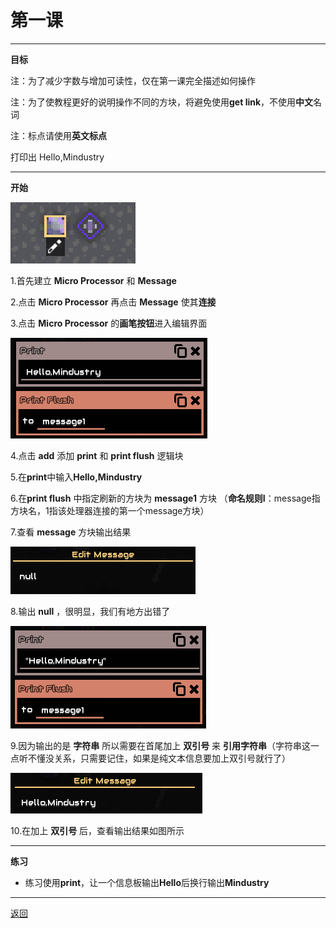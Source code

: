 # 第一课

---

**目标**

注：为了减少字数与增加可读性，仅在第一课完全描述如何操作

注：为了使教程更好的说明操作不同的方块，将避免使用**get link**，不使用**中文**名词

注：标点请使用**英文标点**

打印出 Hello,Mindustry

---

**开始**

![001](/example/class1/img/001.png)

1.首先建立 **Micro Processor** 和 **Message**

2.点击 **Micro Processor** 再点击 **Message** 使其**连接**

3.点击  **Micro Processor** 的**画笔按钮**进入编辑界面

![002](/example/class1/img/002.png)

4.点击 **add** 添加 **print** 和 **print flush** 逻辑块

5.在**print**中输入**Hello,Mindustry**

6.在**print flush** 中指定刷新的方块为 **message1** 方块
（**命名规则Ⅰ**：message指方块名，1指该处理器连接的第一个message方块）

7.查看 **message** 方块输出结果

![003](/example/class1/img/003.png)

8.输出 **null** ，很明显，我们有地方出错了

![004](/example/class1/img/004.png)

9.因为输出的是 **字符串** 所以需要在首尾加上 **双引号** 来 **引用字符串**（字符串这一点听不懂没关系，只需要记住，如果是纯文本信息要加上双引号就行了）

![005](/example/class1/img/005.png)

10.在加上 **双引号** 后，查看输出结果如图所示

---

**练习**

- 练习使用**print**，让一个信息板输出**Hello**后换行输出**Mindustry**

---

[返回](https://lanluz.github.io/Mindustry-guide/)